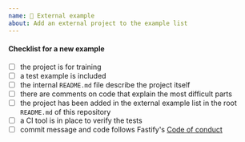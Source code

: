 ```yaml
---
name: 🎈 External example
about: Add an external project to the example list
---
```

<!--
Thank you for your pull request. Please provide a description above and review
the requirements below.
The Fastify team will check these requirements in order to review your PR.

Contributors guide: https://github.com/fastify/example#contributions
-->

#### Checklist for a new example

- [ ] the project is for training
- [ ] a test example is included
- [ ] the internal `README.md` file describe the project itself
- [ ] there are comments on code that explain the most difficult parts
- [ ] the project has been added in the external example list in the root `README.md` of this repository
- [ ] a CI tool is in place to verify the tests
- [ ] commit message and code follows Fastify's [Code of conduct](https://github.com/fastify/fastify/blob/main/CODE_OF_CONDUCT.md)
